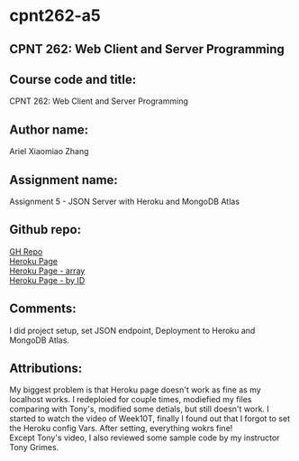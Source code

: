 # cpnt262-a5
## CPNT 262: Web Client and Server Programming
## Course code and title:
CPNT 262: Web Client and Server Programming
## Author name:
Ariel Xiaomiao Zhang
## Assignment name:
Assignment 5 - JSON Server with Heroku and MongoDB Atlas
## Github repo:
[GH Repo](https://github.com/arielxiaomiaoz/cpnt262-a5)<br>
[Heroku Page](https://cpnt262-a4-ariel.herokuapp.com/)<br>
[Heroku Page - array](https://cpnt262-a5-ariel.herokuapp.com/api/v0/cakes)<br>
[Heroku Page - by ID](https://cpnt262-a5-ariel.herokuapp.com/api/v0/cakes/2)<br>
## Comments:
I did project setup, set JSON endpoint, Deployment to Heroku and MongoDB Atlas.<br>
## Attributions:
My biggest problem is that Heroku page doesn't work as fine as my localhost works. I redeploied for couple times, modiefied my files comparing with Tony's, modified some detials, but still doesn't work. I started to watch the video of Week10T, finally I found out that I forgot to set the Heroku config Vars. After setting, everything wokrs fine!
<br>
Except Tony's video, I also reviewed some sample code by my instructor Tony Grimes.

